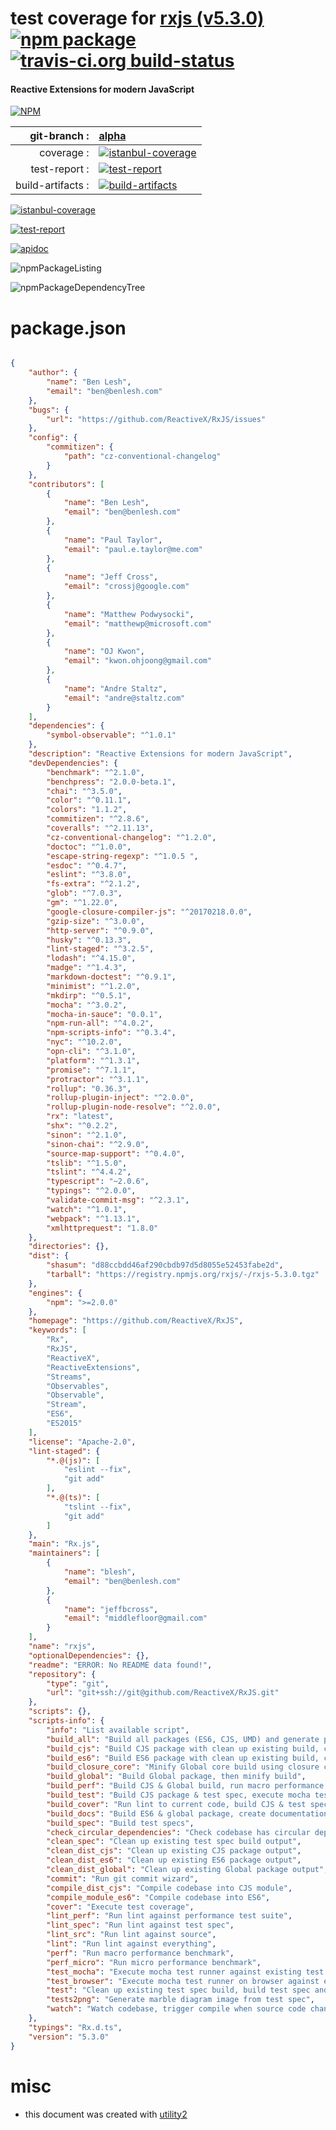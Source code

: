 # test coverage for  [rxjs (v5.3.0)](https://github.com/ReactiveX/RxJS)  [![npm package](https://img.shields.io/npm/v/npmtest-rxjs.svg?style=flat-square)](https://www.npmjs.org/package/npmtest-rxjs) [![travis-ci.org build-status](https://api.travis-ci.org/npmtest/node-npmtest-rxjs.svg)](https://travis-ci.org/npmtest/node-npmtest-rxjs)
#### Reactive Extensions for modern JavaScript

[![NPM](https://nodei.co/npm/rxjs.png?downloads=true)](https://www.npmjs.com/package/rxjs)

| git-branch : | [alpha](https://github.com/npmtest/node-npmtest-rxjs/tree/alpha)|
|--:|:--|
| coverage : | [![istanbul-coverage](https://npmtest.github.io/node-npmtest-rxjs/build/coverage.badge.svg)](https://npmtest.github.io/node-npmtest-rxjs/build/coverage.html/index.html)|
| test-report : | [![test-report](https://npmtest.github.io/node-npmtest-rxjs/build/test-report.badge.svg)](https://npmtest.github.io/node-npmtest-rxjs/build/test-report.html)|
| build-artifacts : | [![build-artifacts](https://npmtest.github.io/node-npmtest-rxjs/glyphicons_144_folder_open.png)](https://github.com/npmtest/node-npmtest-rxjs/tree/gh-pages/build)|

[![istanbul-coverage](https://npmtest.github.io/node-npmtest-rxjs/build/screenCapture.buildCustomOrg.browser.coverage.html.png)](https://npmtest.github.io/node-npmtest-rxjs/build/coverage.html/index.html)

[![test-report](https://npmtest.github.io/node-npmtest-rxjs/build/screenCapture.buildCustomOrg.browser.%252Fhome%252Ftravis%252Fbuild%252Fnpmtest%252Fnode-npmtest-rxjs%252Ftmp%252Fbuild%252Ftest-report.html.png)](https://npmtest.github.io/node-npmtest-rxjs/build/test-report.html)

[![apidoc](https://npmdoc.github.io/node-npmdoc-rxjs/build/screenCapture.buildApidoc.browser.%252Fhome%252Ftravis%252Fbuild%252Fnpmdoc%252Fnode-npmdoc-rxjs%252Ftmp%252Fbuild%252Fapidoc.html.png)](https://npmdoc.github.io/node-npmdoc-rxjs/build/apidoc.html)

![npmPackageListing](https://npmtest.github.io/node-npmtest-rxjs/build/screenCapture.npmPackageListing.svg)

![npmPackageDependencyTree](https://npmtest.github.io/node-npmtest-rxjs/build/screenCapture.npmPackageDependencyTree.svg)



# package.json

```json

{
    "author": {
        "name": "Ben Lesh",
        "email": "ben@benlesh.com"
    },
    "bugs": {
        "url": "https://github.com/ReactiveX/RxJS/issues"
    },
    "config": {
        "commitizen": {
            "path": "cz-conventional-changelog"
        }
    },
    "contributors": [
        {
            "name": "Ben Lesh",
            "email": "ben@benlesh.com"
        },
        {
            "name": "Paul Taylor",
            "email": "paul.e.taylor@me.com"
        },
        {
            "name": "Jeff Cross",
            "email": "crossj@google.com"
        },
        {
            "name": "Matthew Podwysocki",
            "email": "matthewp@microsoft.com"
        },
        {
            "name": "OJ Kwon",
            "email": "kwon.ohjoong@gmail.com"
        },
        {
            "name": "Andre Staltz",
            "email": "andre@staltz.com"
        }
    ],
    "dependencies": {
        "symbol-observable": "^1.0.1"
    },
    "description": "Reactive Extensions for modern JavaScript",
    "devDependencies": {
        "benchmark": "^2.1.0",
        "benchpress": "2.0.0-beta.1",
        "chai": "^3.5.0",
        "color": "^0.11.1",
        "colors": "1.1.2",
        "commitizen": "^2.8.6",
        "coveralls": "^2.11.13",
        "cz-conventional-changelog": "^1.2.0",
        "doctoc": "^1.0.0",
        "escape-string-regexp": "^1.0.5 ",
        "esdoc": "^0.4.7",
        "eslint": "^3.8.0",
        "fs-extra": "^2.1.2",
        "glob": "^7.0.3",
        "gm": "^1.22.0",
        "google-closure-compiler-js": "^20170218.0.0",
        "gzip-size": "^3.0.0",
        "http-server": "^0.9.0",
        "husky": "^0.13.3",
        "lint-staged": "^3.2.5",
        "lodash": "^4.15.0",
        "madge": "^1.4.3",
        "markdown-doctest": "^0.9.1",
        "minimist": "^1.2.0",
        "mkdirp": "^0.5.1",
        "mocha": "^3.0.2",
        "mocha-in-sauce": "0.0.1",
        "npm-run-all": "^4.0.2",
        "npm-scripts-info": "^0.3.4",
        "nyc": "^10.2.0",
        "opn-cli": "^3.1.0",
        "platform": "^1.3.1",
        "promise": "^7.1.1",
        "protractor": "^3.1.1",
        "rollup": "0.36.3",
        "rollup-plugin-inject": "^2.0.0",
        "rollup-plugin-node-resolve": "^2.0.0",
        "rx": "latest",
        "shx": "^0.2.2",
        "sinon": "^2.1.0",
        "sinon-chai": "^2.9.0",
        "source-map-support": "^0.4.0",
        "tslib": "^1.5.0",
        "tslint": "^4.4.2",
        "typescript": "~2.0.6",
        "typings": "^2.0.0",
        "validate-commit-msg": "^2.3.1",
        "watch": "^1.0.1",
        "webpack": "^1.13.1",
        "xmlhttprequest": "1.8.0"
    },
    "directories": {},
    "dist": {
        "shasum": "d88ccbdd46af290cbdb97d5d8055e52453fabe2d",
        "tarball": "https://registry.npmjs.org/rxjs/-/rxjs-5.3.0.tgz"
    },
    "engines": {
        "npm": ">=2.0.0"
    },
    "homepage": "https://github.com/ReactiveX/RxJS",
    "keywords": [
        "Rx",
        "RxJS",
        "ReactiveX",
        "ReactiveExtensions",
        "Streams",
        "Observables",
        "Observable",
        "Stream",
        "ES6",
        "ES2015"
    ],
    "license": "Apache-2.0",
    "lint-staged": {
        "*.@(js)": [
            "eslint --fix",
            "git add"
        ],
        "*.@(ts)": [
            "tslint --fix",
            "git add"
        ]
    },
    "main": "Rx.js",
    "maintainers": [
        {
            "name": "blesh",
            "email": "ben@benlesh.com"
        },
        {
            "name": "jeffbcross",
            "email": "middlefloor@gmail.com"
        }
    ],
    "name": "rxjs",
    "optionalDependencies": {},
    "readme": "ERROR: No README data found!",
    "repository": {
        "type": "git",
        "url": "git+ssh://git@github.com/ReactiveX/RxJS.git"
    },
    "scripts": {},
    "scripts-info": {
        "info": "List available script",
        "build_all": "Build all packages (ES6, CJS, UMD) and generate packages",
        "build_cjs": "Build CJS package with clean up existing build, copy source into dist",
        "build_es6": "Build ES6 package with clean up existing build, copy source into dist",
        "build_closure_core": "Minify Global core build using closure compiler",
        "build_global": "Build Global package, then minify build",
        "build_perf": "Build CJS & Global build, run macro performance test",
        "build_test": "Build CJS package & test spec, execute mocha test runner",
        "build_cover": "Run lint to current code, build CJS & test spec, execute test coverage",
        "build_docs": "Build ES6 & global package, create documentation using it",
        "build_spec": "Build test specs",
        "check_circular_dependencies": "Check codebase has circular dependencies",
        "clean_spec": "Clean up existing test spec build output",
        "clean_dist_cjs": "Clean up existing CJS package output",
        "clean_dist_es6": "Clean up existing ES6 package output",
        "clean_dist_global": "Clean up existing Global package output",
        "commit": "Run git commit wizard",
        "compile_dist_cjs": "Compile codebase into CJS module",
        "compile_module_es6": "Compile codebase into ES6",
        "cover": "Execute test coverage",
        "lint_perf": "Run lint against performance test suite",
        "lint_spec": "Run lint against test spec",
        "lint_src": "Run lint against source",
        "lint": "Run lint against everything",
        "perf": "Run macro performance benchmark",
        "perf_micro": "Run micro performance benchmark",
        "test_mocha": "Execute mocha test runner against existing test spec build",
        "test_browser": "Execute mocha test runner on browser against existing test spec build",
        "test": "Clean up existing test spec build, build test spec and execute mocha test runner",
        "tests2png": "Generate marble diagram image from test spec",
        "watch": "Watch codebase, trigger compile when source code changes"
    },
    "typings": "Rx.d.ts",
    "version": "5.3.0"
}
```



# misc
- this document was created with [utility2](https://github.com/kaizhu256/node-utility2)
